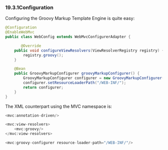 ### 19.3.1Configuration

Configuring the Groovy Markup Template Engine is quite easy:

```java
@Configuration
@EnableWebMvc
public class WebConfig extends WebMvcConfigurerAdapter {

       @Override
	public void configureViewResolvers(ViewResolverRegistry registry) {
		registry.groovy();
	}

	@Bean
	public GroovyMarkupConfigurer groovyMarkupConfigurer() {
		GroovyMarkupConfigurer configurer = new GroovyMarkupConfigurer();
		configurer.setResourceLoaderPath("/WEB-INF/");
		return configurer;
	}
}
```

The XML counterpart using the MVC namespace is:

```java
<mvc:annotation-driven/>

<mvc:view-resolvers>
	<mvc:groovy/>
</mvc:view-resolvers>

<mvc:groovy-configurer resource-loader-path="/WEB-INF/"/>
```



